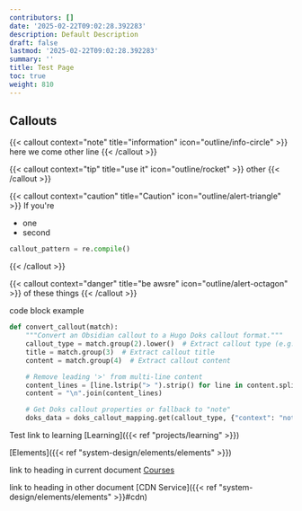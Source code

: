 ```yaml
---
contributors: []
date: '2025-02-22T09:02:28.392283'
description: Default Description
draft: false
lastmod: '2025-02-22T09:02:28.392283'
summary: ''
title: Test Page
toc: true
weight: 810
---
```


## Callouts

{{< callout context="note" title="information" icon="outline/info-circle" >}}
here we come
other line
{{< /callout >}}

{{< callout context="tip" title="use it" icon="outline/rocket" >}}
other
{{< /callout >}}

{{< callout context="caution" title="Caution" icon="outline/alert-triangle" >}}
If you're
- one
- second
```python
callout_pattern = re.compile()
```
{{< /callout >}}

 

{{< callout context="danger" title="be awsre" icon="outline/alert-octagon" >}}
of these things
{{< /callout >}}

code block example

```python
def convert_callout(match):
    """Convert an Obsidian callout to a Hugo Doks callout format."""
    callout_type = match.group(2).lower()  # Extract callout type (e.g., "info")
    title = match.group(3)  # Extract callout title
    content = match.group(4)  # Extract callout content

    # Remove leading '>' from multi-line content
    content_lines = [line.lstrip("> ").strip() for line in content.split("\n") if line.startswith(">")]
    content = "\n".join(content_lines)

    # Get Doks callout properties or fallback to "note"
    doks_data = doks_callout_mapping.get(callout_type, {"context": "note", "icon": "outline/info-circle"})


```

Test link to learning
[Learning]({{< ref "projects/learning" >}})

[Elements]({{< ref "system-design/elements/elements" >}})

link to heading in current document
[Courses](#courses)

link to heading in other document
[CDN Service]({{< ref "system-design/elements/elements" >}}#cdn)
